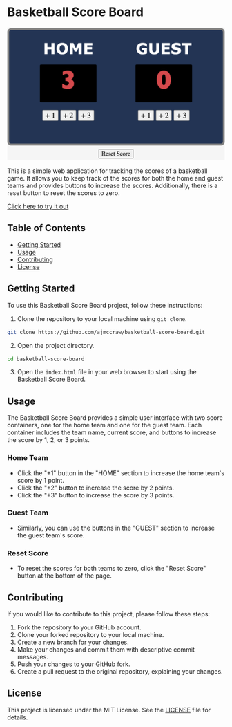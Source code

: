 # Basketball Score Board

![basketball scoreboard screenshot](/images/basketball-score-img.png)

This is a simple web application for tracking the scores of a basketball game. It allows you to keep track of the scores for both the home and guest teams and provides buttons to increase the scores. Additionally, there is a reset button to reset the scores to zero.

[Click here to try it out](https://aj-basketball-score-board.netlify.app/)

## Table of Contents

- [Getting Started](#getting-started)
- [Usage](#usage)
- [Contributing](#contributing)
- [License](#license)

## Getting Started

To use this Basketball Score Board project, follow these instructions:

1. Clone the repository to your local machine using `git clone`.

```bash
git clone https://github.com/ajmccraw/basketball-score-board.git
```

2. Open the project directory.

```bash
cd basketball-score-board
```

3. Open the `index.html` file in your web browser to start using the Basketball Score Board.

## Usage

The Basketball Score Board provides a simple user interface with two score containers, one for the home team and one for the guest team. Each container includes the team name, current score, and buttons to increase the score by 1, 2, or 3 points.

### Home Team

- Click the "+1" button in the "HOME" section to increase the home team's score by 1 point.
- Click the "+2" button to increase the score by 2 points.
- Click the "+3" button to increase the score by 3 points.

### Guest Team

- Similarly, you can use the buttons in the "GUEST" section to increase the guest team's score.

### Reset Score

- To reset the scores for both teams to zero, click the "Reset Score" button at the bottom of the page.

## Contributing

If you would like to contribute to this project, please follow these steps:

1. Fork the repository to your GitHub account.
2. Clone your forked repository to your local machine.
3. Create a new branch for your changes.
4. Make your changes and commit them with descriptive commit messages.
5. Push your changes to your GitHub fork.
6. Create a pull request to the original repository, explaining your changes.

## License

This project is licensed under the MIT License. See the [LICENSE](LICENSE) file for details.
